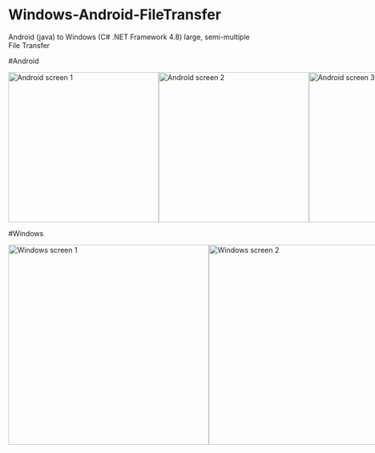 # Windows-Android-FileTransfer
Android (java) to Windows (C# .NET Framework 4.8) large, semi-multiple File Transfer

#Android
<div style="display:flex;">
  <img src="https://tomecki.studio/wp-content/uploads/2022/06/android-screen1-2.jpeg" width="300" alt="Android screen 1" />
  <img src="https://tomecki.studio/wp-content/uploads/2022/06/android-screen2-2.jpeg" width="300" alt="Android screen 2" />
  <img src="https://tomecki.studio/wp-content/uploads/2022/06/android-screen3-2.jpeg" width="300" alt="Android screen 3" />
</div>

#Windows
<div style="display:flex;">
  <img src="https://tomecki.studio/wp-content/uploads/2022/06/windows-screen1.jpeg" width="400" alt="Windows screen 1" />
  <img src="https://tomecki.studio/wp-content/uploads/2022/06/windows-screen2.jpeg" width="400" alt="Windows screen 2" />
</div>
